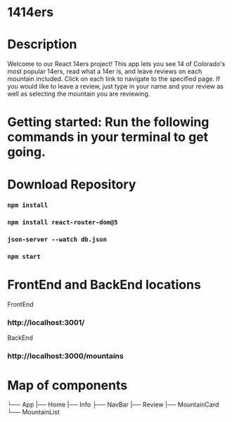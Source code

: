 # 1414ers

# Description

Welcome to our React 14ers project! This app lets you see 14 of Colorado's most popular 14ers, read what a 14er is, and leave reviews on each mountain included. Click on each link to navigate to the specified page. If you would like to leave a review, just type in your name and your review as well as selecting the mountain you are reviewing.

# Getting started: Run the following commands in your terminal to get going.

# Download Repository

### `npm install`

### `npm install react-router-dom@5`

### `json-server --watch db.json`

### `npm start`

# FrontEnd and BackEnd locations

FrontEnd

### http://localhost:3001/

BackEnd

### http://localhost:3000/mountains

# Map of components

└── App
|── Home
|── Info
├── NavBar
|── Review
|── MountainCard
└── MountainList

